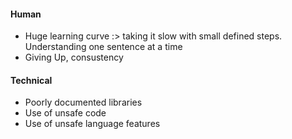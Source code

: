 #### Human
- Huge learning curve :> taking it slow with small defined steps. Understanding one sentence at a time
- Giving Up, consustency

#### Technical
- Poorly documented libraries
- Use of unsafe code
- Use of unsafe language features